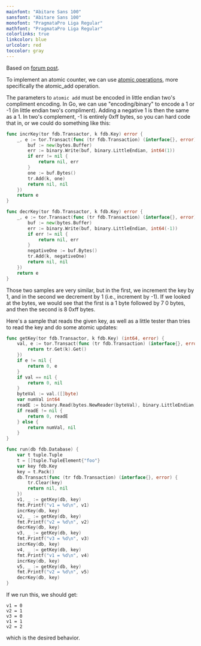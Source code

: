 ```yaml
---
mainfont: "Abitare Sans 100"
sansfont: "Abitare Sans 100"
monofont: "PragmataPro Liga Regular"
mathfont: "PragmataPro Liga Regular"
colorlinks: true
linkcolor: blue
urlcolor: red
toccolor: gray
---
```

Based on [forum post](https://forums.foundationdb.org/t/go-foundationdb-atomic-counter/1297/2).

To implement an atomic counter, we can use [atomic operations](https://apple.github.io/foundationdb/developer-guide.html#atomic-operations), more specifically the atomic_add operation.

The parameters to `atomic add` must be encoded in little endian two's compliment encoding. In Go, we can use "encoding/binary" to encode a 1 or -1 (in little endian two's compliment). Adding a negative 1 is then the same as a 1. In two's complement, -1 is entirely 0xff bytes, so you can hard code that in, or we could do something like this:

```go
func incrKey(tor fdb.Transactor, k fdb.Key) error {
    _, e := tor.Transact(func (tr fdb.Transaction) (interface{}, error) {
        buf := new(bytes.Buffer)
        err := binary.Write(buf, binary.LittleEndian, int64(1))
        if err != nil {
            return nil, err
        }
        one := buf.Bytes()
        tr.Add(k, one)
        return nil, nil
    })
    return e
}

func decrKey(tor fdb.Transactor, k fdb.Key) error {
    _, e := tor.Transact(func (tr fdb.Transaction) (interface{}, error) {
        buf := new(bytes.Buffer)
        err := binary.Write(buf, binary.LittleEndian, int64(-1))
        if err != nil {
            return nil, err
        }
        negativeOne := buf.Bytes()
        tr.Add(k, negativeOne)
        return nil, nil
    })
    return e
}
```

Those two samples are very similar, but in the first, we increment the key by 1, and in the second we decrement by 1 (i.e., increment by -1). If we looked at the bytes, we would see that the first is a 1 byte followed by 7 0 bytes, and then the second is 8 0xff bytes.

Here's a sample that reads the given key, as well as a little tester than tries to read the key and do some atomic updates:

```go
func getKey(tor fdb.Transactor, k fdb.Key) (int64, error) {
    val, e := tor.Transact(func (tr fdb.Transaction) (interface{}, error) {
        return tr.Get(k).Get()
    })
    if e != nil {
        return 0, e
    }
    if val == nil {
        return 0, nil
    }
    byteVal := val.([]byte)
    var numVal int64
    readE := binary.Read(bytes.NewReader(byteVal), binary.LittleEndian, &numVal)
    if readE != nil {
        return 0, readE
    } else {
        return numVal, nil
    }
}

func run(db fdb.Database) {
    var t tuple.Tuple
    t = []tuple.TupleElement{"foo"}
    var key fdb.Key
    key = t.Pack()
    db.Transact(func (tr fdb.Transaction) (interface{}, error) {
        tr.Clear(key)
        return nil, nil
    })
    v1, _ := getKey(db, key)
    fmt.Printf("v1 = %d\n", v1)
    incrKey(db, key)
    v2, _ := getKey(db, key)
    fmt.Printf("v2 = %d\n", v2)
    decrKey(db, key)
    v3, _ := getKey(db, key)
    fmt.Printf("v3 = %d\n", v3)
    incrKey(db, key)
    v4, _ := getKey(db, key)
    fmt.Printf("v1 = %d\n", v4)
    incrKey(db, key)
    v5, _ := getKey(db, key)
    fmt.Printf("v2 = %d\n", v5)
    decrKey(db, key)
}
```

If we run this, we should get:

```
v1 = 0
v2 = 1
v3 = 0
v1 = 1
v2 = 2
```

which is the desired behavior.